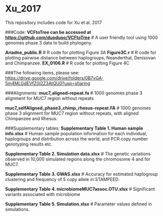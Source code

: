 # Xu_2017

This repository includes code for Xu et al. 2017

###Code:
**VCFtoTree can be accessed at https://github.com/duoduoo/VCFtoTree**   # A user friendly tool using 1000 genomes phase 3 data to build phylogeny.

**Ariadne_public.R**   # R code for plotting Figure 3A
**Figure3C.r**   # R code for plotting pairwise distance between haplogroups, Neanderthal, Denisovan and Chimpanzee.
**EX_0106.R**   # R code for plotting Figure 4C





###The following items, please see:
https://drive.google.com/drive/folders/0B7vGA-5m4MLGdEVfZ0I2Z3AtQU0?usp=sharing

###Alignments:
**muc7_aligned-repeat.fa**  # 1000 genomes phase 3 alignment for MUC7 region without repeats

**muc7_selfAligned_phase3_chimp_rhesus-repeat.FA**   # 1000 genomes phase 3 alignment for MUC7 region without repeats, with aligned Chimpanzee and Rhesus.

###Supplementary tables:
**Supplementary Table 1. Human sample info.xlsx**  # Human sample population information for each individual, haplogroups and distribution across the world, and PCR copy number genotyping results etc.

**Supplementary Table 2. Simulation data.xlsx**  # The genetic variations observed in 10,000 simulated regions along the chromosome 4 and for MUC7.

**Supplementary Table 3. GWAS.xlsx**   # Accuracy for estimated haplogroup clustering and frequency of 5 copy allele in STAMPEED.

**Supplementary Table 4. microbiomeMUC7assoc.OTU.xlsx**   # Significant variants associated with microbiome

**Supplementary Table 5. Simulation.xlsx**   # Parameter values defined in simulations.
